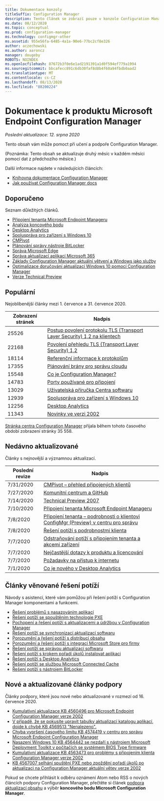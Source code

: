 ```yaml
---
title: Dokumentace konzoly
titleSuffix: Configuration Manager
description: Tento článek se zobrazí pouze v konzole Configuration Manager.
ms.date: 08/12/2020
ms.topic: conceptual
ms.prod: configuration-manager
ms.technology: configmgr-other
ms.assetid: 955e56fa-6485-4a1a-90e6-77bc2cf8e326
author: aczechowski
ms.author: aaroncz
manager: dougeby
ROBOTS: NOINDEX
ms.openlocfilehash: 87672b3f0e6e1ad2191391a1d0f594ef779a1994
ms.sourcegitcommit: bbcafecc891c6db30faf8d8b4f60a94fbdb0aad2
ms.translationtype: MT
ms.contentlocale: cs-CZ
ms.lasthandoff: 08/13/2020
ms.locfileid: "88200224"
---
```

<!-- 
- Feature 1357546
- This page displays in-console, under the Community workspace, Documentation node. 
- Don't use any relative links; must be full https://docs.microsoft.com and language neutral
- Process: https://microsoft.sharepoint.com/teams/ConfigMgr/Documents/ContentPub/Data%20collection%20process%20for%20Feature%201357546%20In-console%20documentation.docx?web=1
-->

# <a name="microsoft-endpoint-configuration-manager-documentation"></a>Dokumentace k produktu Microsoft Endpoint Configuration Manager

*Poslední aktualizace: 12. srpna 2020*

Tento obsah vám může pomoct při učení a podpoře Configuration Manager.

(Poznámka: Tento obsah se aktualizuje druhý měsíc v každém měsíci pomocí dat z předchozího měsíce.)

Další informace najdete v následujících článcích:

- [Knihovna dokumentace Configuration Manager](https://docs.microsoft.com/mem/configmgr)  
- [Jak používat Configuration Manager docs](https://docs.microsoft.com/mem/configmgr/core/understand/use-docs)

## <a name="recommended"></a>Doporučeno

Seznam důležitých článků.

- [Připojení tenanta Microsoft Endpoint Manageru](https://docs.microsoft.com/mem/configmgr/tenant-attach/)
- [Analýza koncového bodu](https://docs.microsoft.com/mem/analytics/)
- [Desktop Analytics](https://docs.microsoft.com/mem/configmgr/desktop-analytics/)
- [Spoluspráva pro zařízení s Windows 10](https://docs.microsoft.com/mem/configmgr/comanage/)  
- [CMPivot](https://docs.microsoft.com/mem/configmgr/core/servers/manage/cmpivot)  
- [Plánování správy nástroje BitLocker](https://docs.microsoft.com/mem/configmgr/protect/plan-design/bitlocker-management)  
- [Správa Microsoft Edge](https://docs.microsoft.com/mem/configmgr/apps/deploy-use/deploy-edge)  
- [Správa aktualizací aplikací Microsoft 365](https://docs.microsoft.com/mem/configmgr/sum/deploy-use/manage-office-365-proplus-updates)  
- [Základy Configuration Manager aktuální větvení a Windows jako služby](https://docs.microsoft.com/mem/configmgr/core/understand/configuration-manager-and-windows-as-service)
- [Optimalizace doručování aktualizací Windows 10 pomocí Configuration Manager](https://docs.microsoft.com/mem/configmgr/sum/deploy-use/optimize-windows-10-update-delivery)
- [Verze Technical Preview](https://docs.microsoft.com/mem/configmgr/core/get-started/technical-preview)

## <a name="trending"></a>Populární

Nejoblíbenější články mezi 1. července a 31. července 2020.

| Zobrazení stránek | Nadpis |
|------------|-------|
| 25526 | [Postup povolení protokolu TLS (Transport Layer Security) 1,2 na klientech](https://docs.microsoft.com/mem/configmgr/core/plan-design/security/enable-tls-1-2-client) |
| 22168 | [Povolení přehledu TLS (Transport Layer Security) 1,2](https://docs.microsoft.com/mem/configmgr/core/plan-design/security/enable-tls-1-2) |
| 18114 | [Referenční informace k protokolům](https://docs.microsoft.com/mem/configmgr/core/plan-design/hierarchy/log-files) |
| 17355 | [Plánování brány pro správu cloudu](https://docs.microsoft.com/mem/configmgr/core/clients/manage/cmg/plan-cloud-management-gateway) |
| 15548 | [Co je Configuration Manager?](https://docs.microsoft.com/mem/configmgr/core/understand/introduction) |
| 14783 | [Porty používané pro připojení](https://docs.microsoft.com/mem/configmgr/core/plan-design/hierarchy/ports) |
| 13029 | [Uživatelská příručka Centra softwaru](https://docs.microsoft.com/mem/configmgr/core/understand/software-center) |
| 12939 | [Spoluspráva pro zařízení s Windows 10](https://docs.microsoft.com/mem/configmgr/comanage/overview) |
| 12256 | [Desktop Analytics](https://docs.microsoft.com/mem/configmgr/desktop-analytics/overview) |
| 11343 | [Novinky ve verzi 2002](https://docs.microsoft.com/mem/configmgr/core/plan-design/changes/whats-new-in-version-2002) |

[Stránka centra Configuration Manager](https://docs.microsoft.com/mem/configmgr/) přijala během tohoto časového období zobrazení stránky 35 558.

## <a name="recently-updated"></a>Nedávno aktualizované

Články s nejnovější a významnou aktualizací.

| Poslední revize | Nadpis |
|---------------|-------|
| 7/31/2020 | [CMPivot – přehled připojených klientů](https://docs.microsoft.com/mem/configmgr/tenant-attach/cmpivot-overview-attached) |
| 7/27/2020 | [Komunitní centrum a GitHub](https://docs.microsoft.com/mem/configmgr/core/servers/manage/community-hub) |
| 7/14/2020 | [Technical Preview 2007](https://docs.microsoft.com/mem/configmgr/core/get-started/2020/technical-preview-2007) |
| 7/10/2020 | [Připojení tenanta Microsoft Endpoint Manageru](https://docs.microsoft.com/mem/configmgr/tenant-attach/device-sync-actions) |
| 7/8/2020 | [Připojení tenanta – podrobnosti o klientovi ConfigMgr (Preview) v centru pro správu](https://docs.microsoft.com/mem/configmgr/tenant-attach/client-details) |
| 7/8/2020 | [Řešení potíží s podrobnostmi klienta](https://docs.microsoft.com/mem/configmgr/tenant-attach/troubleshoot-client-details) |
| 7/7/2020 | [Odstraňování potíží s připojením tenanta a akcemi zařízení](https://docs.microsoft.com/mem/configmgr/tenant-attach/troubleshoot) |
| 7/7/2020 | [Nejčastější dotazy k produktu a licencování](https://docs.microsoft.com/mem/configmgr/core/understand/product-and-licensing-faq) |
| 7/7/2020 | [Požadavky na přístup k internetu](https://docs.microsoft.com/mem/configmgr/core/plan-design/network/internet-endpoints) |
| 7/1/2020 | [Co je nového v Desktop Analytics](https://docs.microsoft.com/mem/configmgr/desktop-analytics/whats-new) |

## <a name="troubleshooting-articles"></a>Články věnované řešení potíží

Návody s asistencí, které vám pomůžou při řešení potíží s Configuration Manager komponentami a funkcemi.

- [Řešení problémů s nasazováním aplikací](https://docs.microsoft.com/mem/configmgr/apps/understand/app-deployment-technical-reference)
- [Řešení potíží se spouštěním technologie PXE](https://support.microsoft.com/help/4468612)
- [Pochopení a řešení potíží s aktualizacemi a údržbou v Configuration Manager](https://support.microsoft.com/help/4490424)
- [Řešení potíží se synchronizací aktualizací softwaru](https://support.microsoft.com/help/10059)
- [Porozumění a řešení potíží s distribucí obsahu](https://support.microsoft.com/help/4482728)
- [Porozumění a řešení potíží s integrací Microsoft Store pro firmy](https://docs.microsoft.com/mem/configmgr/apps/deploy-use/troubleshoot-microsoft-store-for-business-integration)
- [Řešení potíží se správou aktualizací softwaru](https://support.microsoft.com/help/10680)
- [Řešení potíží s krokem pořadí úkolů instalovat aplikaci](https://support.microsoft.com/help/18408/)
- [Řešení potíží s Desktop Analytics](https://docs.microsoft.com/mem/configmgr/desktop-analytics/troubleshooting)
- [Řešení potíží se službou Microsoft Connected Cache](https://docs.microsoft.com/mem/configmgr/core/servers/deploy/configure/troubleshoot-microsoft-connected-cache)
- [Řešení potíží s nástrojem BitLocker](https://docs.microsoft.com/mem/configmgr/protect/tech-ref/bitlocker/troubleshoot)

## <a name="new-and-updated-support-articles"></a>Nové a aktualizované články podpory

Články podpory, které jsou nové nebo aktualizované v rozmezí od 16. července 2020.

- [Kumulativní aktualizace KB 4560496 pro Microsoft Endpoint Configuration Manager verze 2002](https://support.microsoft.com/help/4560496)
- [V případě, že se pokusíte upravit tabulky aktualizací katalogu aplikací, dojde k chybě KB 4569513 "Nenalezeno".](https://support.microsoft.com/help/4569513)
- [Chyba vypršení časového limitu KB 4574419 v centru pro správu Microsoft Endpoint Configuration Manager](https://support.microsoft.com/help/4574416)
- [Nasazení Windows 10 KB 4564442 se nezdaří s nástrojem Microsoft Deployment Toolkit v počítačích se systémem BIOS Type firmware](https://support.microsoft.com/help/4564442)
- [Kumulativní aktualizace KB 4563473 pro problémy s připojením klienta Configuration Manager verze 2002](https://support.microsoft.com/help/4563473)
- [KB 4567007 selhání spuštění PXE nebo zpoždění pořadí úkolů po aktualizaci na Configuration Manager aktuální větev verze 2002](https://support.microsoft.com/help/4567007)

Pokud se chcete přihlásit k odběru oznámení Atom nebo RSS o nových článcích podpory Configuration Manager, přečtěte si článek [podpora aktualizací obsahu](https://support.microsoft.com/help/4089498/) a výběr **koncového bodu Microsoft Configuration Manager**.  
